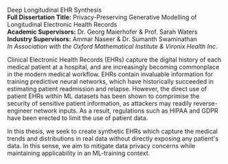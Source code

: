 Deep Longitudinal EHR Synthesis    
**Full Dissertation Title:** Privacy-Preserving Generative Modelling of Longitudinal Electronic Health Records    
**Academic Supervisors:** Dr. Georg Maierhofer & Prof. Sarah Waters   
**Industry Supervisors:** Ammar Naseer & Dr. Sumanth Swaminathan  
 _In Association with the Oxford Mathematical Institute & Vironix Health Inc._ 

Clinical Electronic Health Records (EHRs) capture the digital history of each medical patient at a hospital, and are increasingly becoming commonplace in the modern medical workflow. EHRs contain invaluable information for training predictive neural networks, which have historically succeeded in estimating patient readmission and relapse. However, the direct use of patient EHRs within ML datasets has been shown to comprimise the security of sensitive patient information, as attackers may readily reverse-engineer network inputs. As a result, regulations such as HIPAA and GDPR have been erected to limit the use of patient data. 

In this thesis, we seek to create synthetic EHRs which capture the medical trends and distributions in real data without directly exposing any patient's data. In this sense, we aim to mitigate data privacy concerns while maintaining applicability in an ML-training context.
